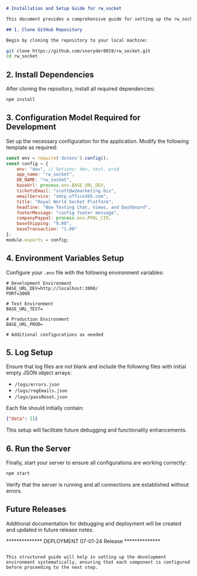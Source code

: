 

```markdown
# Installation and Setup Guide for rw_socket

This document provides a comprehensive guide for setting up the rw_socket web application for development, testing, and production environments.

## 1. Clone GitHub Repository

Begin by cloning the repository to your local machine:
```
```bash
git clone https://github.com/snoryder8019/rw_socket.git
cd rw_socket
```

## 2. Install Dependencies

After cloning the repository, install all required dependencies:

```bash
npm install
```

## 3. Configuration Model Required for Development

Set up the necessary configuration for the application. Modify the following template as required:

```javascript
const env = require('dotenv').config();
const config = {
    env: "dev", // Options: dev, test, prod
    app_name: "rw_socket",
    DB_NAME: "rw_socket",
    baseUrl: process.env.BASE_URL_DEV,
    ticketsEmail: "scott@w2marketing.biz",
    emailService: "smtp.office365.com",
    title: "Royal World Socket Platform",
    headline: "Now Testing Chat, Views, and Dashboard",
    footerMessage: "config footer message",
    companyPaypal: process.env.PPAL_CID,
    baseShipping: "9.00",
    baseTransaction: "1.00"
};
module.exports = config;
```

## 4. Environment Variables Setup

Configure your `.env` file with the following environment variables:

```plaintext
# Development Environment
BASE_URL_DEV=http://localhost:3000/
PORT=3000

# Test Environment
BASE_URL_TEST=

# Production Environment
BASE_URL_PROD=

# Additional configurations as needed
```

## 5. Log Setup

Ensure that log files are not blank and include the following files with initial empty JSON object arrays:

- `/logs/errors.json`
- `/logs/regEmails.json`
- `/logs/passReset.json`

Each file should initially contain:

```json
{"data": []}
```

This setup will facilitate future debugging and functionality enhancements.

## 6. Run the Server

Finally, start your server to ensure all configurations are working correctly:

```bash
npm start
```

Verify that the server is running and all connections are established without errors.

## Future Releases

Additional documentation for debugging and deployment will be created and updated in future release notes.

************** DEPLOYMENT 07-01-24 Release **************
```

This structured guide will help in setting up the development environment systematically, ensuring that each component is configured before proceeding to the next step.